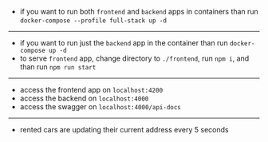 
- if you want to run both `frontend` and `backend` apps in containers than run `docker-compose --profile full-stack up -d`

---

- if you want to run just the `backend` app in the container than run `docker-compose up -d`
- to serve `frontend` app, change directory to `./frontend`, run `npm i`, and than run `npm run start`

---

- access the frontend app on `localhost:4200`
- access the backend on `localhost:4000`
- access the swagger on `localhost:4000/api-docs`

---

- rented cars are updating their current address every 5 seconds
